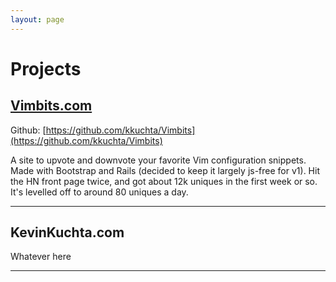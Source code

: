 ```yaml
---
layout: page
---
```

# Projects

## [Vimbits.com](vimbits.com)
Github: [https://github.com/kkuchta/Vimbits](https://github.com/kkuchta/Vimbits)

A site to upvote and downvote your favorite Vim configuration snippets.  Made with Bootstrap and Rails (decided to keep it largely js-free for v1).  Hit the HN front page twice, and got about 12k uniques in the first week or so.  It's levelled off to around 80 uniques a day.
<hr>

## KevinKuchta.com

Whatever here
<hr>

